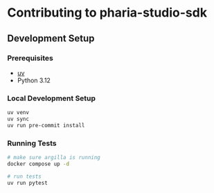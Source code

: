 # Contributing to pharia-studio-sdk

## Development Setup

### Prerequisites
- [uv](https://docs.astral.sh/uv/)
- Python 3.12

### Local Development Setup

```bash
uv venv
uv sync
uv run pre-commit install
```

### Running Tests

```bash
# make sure argilla is running
docker compose up -d

# run tests
uv run pytest
```
